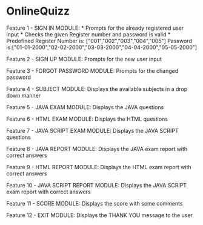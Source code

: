 # OnlineQuizz
Feature 1 - SIGN IN MODULE:
    * Prompts for the already registered user input
    * Checks the given Register number and password is valid
    * Predefined Register Number is: ["001","002","003","004","005"] Password is:["01-01-2000","02-02-2000","03-03-2000","04-04-2000","05-05-2000"]

Feature 2 - SIGN UP MODULE:
    Prompts for the new user input

Feature 3 - FORGOT PASSWORD MODULE:
    Prompts for the changed password
    
Feature 4 - SUBJECT MODULE:
    Displays the available subjects in a drop down manner
    
Feature 5 - JAVA EXAM MODULE:
    Displays the JAVA questions
  
Feature 6 - HTML EXAM MODULE:
    Displays the HTML questions

Feature 7 - JAVA SCRIPT EXAM MODULE:
    Displays the JAVA SCRIPT questions
  
Feature 8 - JAVA REPORT MODULE:
    Displays the JAVA exam report with correct answers
    
Feature 9 - HTML REPORT MODULE:
    Displays the HTML exam report with correct answers
   
Feature 10 - JAVA SCRIPT REPORT MODULE:
    Displays the JAVA SCRIPT exam report with correct answers
    
Feature 11 - SCORE MODULE:
    Displays the score with some comments

Feature 12 - EXIT MODULE:
    Displays the THANK YOU message to the user





  
  
  
  
